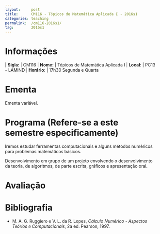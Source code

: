 ```yaml
---
layout:     post
title:      CM116 - Tópicos de Matemática Aplicada I - 2016s1
categories: teaching
permalink:  /cm116-2016s1/
tag:        2016s1
---
```


# Informações

  | **Sigla:**   | CM116
  | **Nome:**    | Tópicos de Matemática Aplicada I
  | **Local:**   | PC13 - LAMIND
  | **Horário:** | 17h30 Segunda e Quarta

# Ementa

Ementa variável.

# Programa (Refere-se a este semestre especificamente)

Iremos estudar ferramentas computacionais e alguns métodos numéricos para
problemas matemáticos básicos.

Desenvolvimento em grupo de um projeto envolvendo o desenvolvimento da teoria,
de algoritmos, de parte escrita, gráficos e apresentação oral.

# Avaliação

# Bibliografia

 - M. A. G. Ruggiero e V. L. da R. Lopes, *Cálculo Numérico - Aspectos Teórios e
   Computacionais*, 2a ed. Pearson, 1997.
